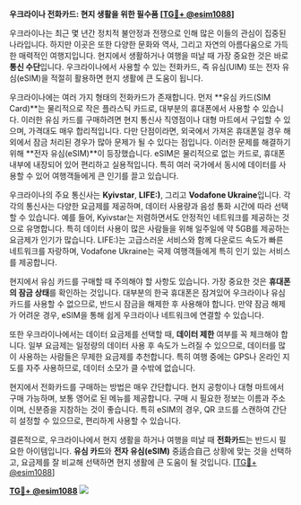 **우크라이나 전화카드: 현지 생활을 위한 필수품 [[TG💪+ @esim1088](https://t.me/s/esim1088)]**

우크라이나는 최근 몇 년간 정치적 불안정과 전쟁으로 인해 많은 이들의 관심이 집중된 나라입니다. 하지만 이곳은 또한 다양한 문화와 역사, 그리고 자연의 아름다움으로 가득한 매력적인 여행지입니다. 현지에서 생활하거나 여행을 떠날 때 가장 중요한 것은 바로 **통신 수단**입니다. 우크라이나에서 사용할 수 있는 전화카드, 즉 유심(UIM) 또는 전자 유심(eSIM)을 적절히 활용하면 현지 생활에 큰 도움이 됩니다.

우크라이나에는 여러 가지 형태의 전화카드가 존재합니다. 먼저 **유심 카드(SIM Card)**는 물리적으로 작은 플라스틱 카드로, 대부분의 휴대폰에서 사용할 수 있습니다. 이러한 유심 카드를 구매하려면 현지 통신사 직영점이나 대형 마트에서 구입할 수 있으며, 가격대도 매우 합리적입니다. 다만 단점이라면, 외국에서 가져온 휴대폰일 경우 해외에서 잠금 처리된 경우가 많아 문제가 될 수 있다는 점입니다. 이러한 문제를 해결하기 위해 **전자 유심(eSIM)**이 등장했습니다. eSIM은 물리적으로 없는 카드로, 휴대폰 내부에 내장되어 있어 편리하고 실용적입니다. 특히 여러 국가에서 동시에 데이터를 사용할 수 있어 여행객들에게 큰 인기를 끌고 있습니다.

우크라이나의 주요 통신사는 **Kyivstar**, **LIFE:)**, 그리고 **Vodafone Ukraine**입니다. 각각의 통신사는 다양한 요금제를 제공하며, 데이터 사용량과 음성 통화 시간에 따라 선택할 수 있습니다. 예를 들어, Kyivstar는 저렴하면서도 안정적인 네트워크를 제공하는 것으로 유명합니다. 특히 데이터 사용이 많은 사람들을 위해 일주일에 약 5GB를 제공하는 요금제가 인기가 많습니다. LIFE:)는 고급스러운 서비스와 함께 다운로드 속도가 빠른 네트워크를 자랑하며, Vodafone Ukraine는 국제 여행객들에게 특히 인기 있는 서비스를 제공합니다.

현지에서 유심 카드를 구매할 때 주의해야 할 사항도 있습니다. 가장 중요한 것은 **휴대폰의 잠금 상태**를 확인하는 것입니다. 대부분의 한국 휴대폰은 잠겨있어 우크라이나 유심 카드를 사용할 수 없으므로, 반드시 잠금을 해제한 후 사용해야 합니다. 만약 잠금 해제가 어려운 경우, eSIM을 통해 쉽게 우크라이나 네트워크에 연결할 수 있습니다.

또한 우크라이나에서는 데이터 요금제를 선택할 때, **데이터 제한** 여부를 꼭 체크해야 합니다. 일부 요금제는 일정량의 데이터 사용 후 속도가 느려질 수 있으므로, 데이터를 많이 사용하는 사람들은 무제한 요금제를 추천합니다. 특히 여행 중에는 GPS나 온라인 지도를 자주 사용하므로, 데이터 소모가 클 수밖에 없습니다.

현지에서 전화카드를 구매하는 방법은 매우 간단합니다. 현지 공항이나 대형 마트에서 구매 가능하며, 보통 영어로 된 메뉴를 제공합니다. 구매 시 필요한 정보는 이름과 주소이며, 신분증을 지참하는 것이 좋습니다. 특히 eSIM의 경우, QR 코드를 스캔하여 간단히 설정할 수 있으므로, 편리하게 사용할 수 있습니다.

결론적으로, 우크라이나에서 현지 생활을 하거나 여행을 떠날 때 **전화카드**는 반드시 필요한 아이템입니다. **유심 카드**와 **전자 유심(eSIM)** 중适合自己 상황에 맞는 것을 선택하고, 요금제를 잘 비교해 선택하면 현지 생활에 큰 도움이 될 것입니다. [[TG💪+ @esim1088](https://t.me/s/esim1088)]

**[TG💪+ @esim1088](https://t.me/s/esim1088) ![](https://i.postimg.cc/Y0z9fWf4/image.png)**